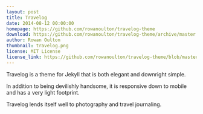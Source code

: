 ```yaml
---
layout: post
title: Travelog
date: 2014-08-12 00:00:00
homepage: https://github.com/rowanoulton/travelog-theme
download: https://github.com/rowanoulton/travelog-theme/archive/master.zip
author: Rowan Oulton
thumbnail: travelog.png
license: MIT License
license_link: https://github.com/rowanoulton/travelog-theme/blob/master/LICENSE
---
```


Travelog is a theme for Jekyll that is both elegant and downright
simple.

In addition to being devilishly handsome, it is responsive down to
mobile and has a very light footprint.

Travelog lends itself well to photography and travel journaling.
